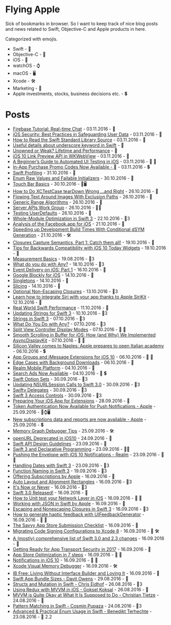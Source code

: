 # Flying Apple

Sick of bookmarks in browser. So I want to keep track of nice blog posts and news related to Swift, Objective-C and Apple products in here.

Categorized with emojis.

 * Swift - 🔶
 * Objective-C - 🔷
 * iOS - 📱
 * watchOS - ⌚
 * macOS - 🖥
 * Xcode - 🛠
 * Marketing - 🎯
 * Apple investments, stocks, business decisions etc. - 💲

# Posts

- [Firebase Tutorial: Real-time Chat](https://www.raywenderlich.com/140836/firebase-tutorial-real-time-chat-2) - 03.11.2016 - 🔶
- [iOS Security: Best Practices in Safeguarding User Data](https://www.codementor.io/ios/tutorial/ios-security-best-practice-safeguarding-user-data-in-ios) - 03.11.2016 - 📱
- [How to Read the Swift Standard Library Source](https://oleb.net/blog/2016/10/swift-stdlib-source/) - 03.11.2016 - 🔶
- [Useful details about underscore keyword in Swift](https://rainsoft.io/useful-details-about-underscore-keyword-in-swift/) - 🔶
- [Unowned or Weak? Lifetime and Performance](https://www.uraimo.com/2016/10/27/unowned-or-weak-lifetime-and-performance/) - 🔶
- [iOS 10 Link Preview API in WKWebView](https://webkit.org/blog/7016/ios-10-link-preview-api-in-wkwebview/) - 03.11.2016 - 🔶
- [A Beginner’s Guide to Automated UI Testing in iOS](http://www.appcoda.com/automated-ui-test) - 03.11.2016 - 📱 🔶
- [In-App Purchase Promo Codes Now Available - ](https://developer.apple.com/news/?id=10282016a) - 03.11.2016 - 💲
- [Swift Profiling](http://irace.me/swift-profiling) - 31.10.2016 - 🔶
- [Enum Raw Values and Failable Initializers](http://useyourloaf.com/blog/enum-raw-values-and-failable-initializers/) - 30.10.2016 - 🔶
- [Touch Bar Basics](https://littlebitesofcocoa.com/281-touch-bar-basics) - 30.10.2016 - 🔶🖥
- [How to Do XCTestCase tearDown Wrong …and Right](http://qualitycoding.org/teardown/) - 26.10.2016 - 🔶
- [Flowing Text Around Images With Exclusion Paths](https://littlebitesofcocoa.com/280-flowing-text-around-images-with-exclusion-paths) - 26.10.2016 - 🔶
- [Generic Range Algorithms](https://oleb.net/blog/2016/10/generic-range-algorithms/) - 26.10.2016 - 🔶
- [Server APIs Work Group](https://swift.org/blog/server-api-workgroup/) - 26.10.2016 - 🔶💲
- [Testing UserDefaults](http://www.figure.ink/blog/2016/10/15/testing-userdefaults) - 26.10.2016 - 🔶
- [Whole-Module Optimization in Swift 3](https://swift.org/blog/whole-module-optimizations/) - 22.10.2016 - 🔶3
- [Analysis of the Facebook.app for iOS](http://blog.timac.org/?p=1303) - 21.10.2016 - 📱
- [Speeding up Development Build Times With Conditional dSYM Generation](http://holko.pl/2016/10/18/dsym-debug/) - 21.10.2016 - 🛠
- [Closures Capture Semantics, Part 1: Catch them all!](http://alisoftware.github.io/swift/closures/2016/07/25/closure-capture-1/) - 19.10.2016 - 🔶
- [Tips for Backwards Compatibility with iOS 10 Today Widgets](https://kristina.io/backwards-compatibility-with-ios-10-today-widgets/) - 19.10.2016 - 📱
- [Measurement Basics](https://littlebitesofcocoa.com/276-measurement-basics) - 19.08.2016 - 🔶3
- [What do you do with Any?](https://makeapppie.com/2016/09/26/what-do-you-do-with-any/) - 18.10.2016 - 🔶3
- [Event Delivery on iOS: Part 1](https://medium.com/bpxl-craft/event-delivery-on-ios-part-1-8e68b3a3f423#.gi88l2xmj) - 16.10.2016 - 📱
- [Google Blockly for iOS](https://developers.googleblog.com/2016/10/blockly-for-ios.html) - 14.10.2016 - 📱
- [Singletons](http://fatalerror.fm/episodes/2016/10/10/6-singletons) - 14.10.2016 - 🔶
- [Slicing](http://khanlou.com/2016/10/slicing/) - 14.10.2016 - 🔶
- [Optional Non-Escaping Closures](https://oleb.net/blog/2016/10/optional-non-escaping-closures/) - 13.10.2016 - 🔶3
- [Learn how to integrate Siri with your app thanks to Apple SiriKit](http://www.ymedialabs.com/apple-sirikit/) - 12.10.2016 - 📱
- [Real World Swift Performance](https://realm.io/news/real-world-swift-performance/) - 11.10.2016 - 🔶
- [Updating Strings for Swift 3](http://useyourloaf.com/blog/updating-strings-for-swift-3/) - 10.10.2016 - 🔶3
- [Strings in Swift 3](https://oleb.net/blog/2016/08/swift-3-strings/) - 07.10.2016 - 🔶3
- [What Do You Do with Any?](https://makeapppie.com/2016/09/26/what-do-you-do-with-any) - 07.10.2016 - 🔶3
- [Split View Controller Display Modes](http://useyourloaf.com/blog/split-view-controller-display-modes/) - 07.10.2016 - 📱 🔶
- [Smooth Scrolling in Buffer for iOS: How (and Why) We Implemented AsyncDisplayKit](https://overflow.buffer.com/2016/10/04/implementing-asyncdisplaykit-within-buffer-ios/) - 07.10.2016 - 📱 🔷
- [Silicon Valley comes to Naples: Apple prepares to open Italian academy](https://www.theguardian.com/world/2016/oct/05/apple-academy-naples-italy-san-giovanni-tim-cook) - 06.10.2016 - 💲
- [App Groups and iMessage Extensions for iOS 10](http://tackmobile.com/blog/App-Groups-and-iMessage-Extensions-for-iOS-10.html) - 06.10.2016 - 🔶 📱 
- [Edge Cases with Background Downloads](http://benscheirman.com/2016/10/background-downloads/) - 06.10.2016 - 📱
- [Realm Mobile Platform](https://realm.io/products/realm-mobile-platform/) - 04.10.2016 - 📱
- [Search Ads Now Available](https://developer.apple.com/news/?id=09282016a) - 04.10.2016 - 📱 💲
- [Swift Option Sets](https://oleb.net/blog/2016/09/swift-option-sets/) - 30.09.2016 - 🔶3
- [Updating NSURLSession Calls to Swift 3.0](https://grokswift.com/updating-nsurlsession-to-swift-3-0/) - 30.09.2016 - 🔶3
- [Swifty Delegates](http://khanlou.com/2016/09/swifty-delegates/) - 30.09.2016 - 🔶3
- [Swift 3 Access Controls](http://useyourloaf.com/blog/swift-3-access-controls/) - 30.09.2016 - 🔶3
- [Preparing Your iOS App for Extensions](https://www.raizlabs.com/dev/2016/09/preparing-ios-app-for-extensions/) - 28.09.2016 - 📱
- [Token Authentication Now Available for Push Notifications - Apple](https://developer.apple.com/news/?id=09222016a) - 25.09.2016 - 📱⌚🖥
- [New subscriptions data and reports are now available - Apple](https://itunespartner.apple.com/en/apps/news/5721783) - 25.09.2016 - 💲
- [Memory Graph Debugger Tips](http://inessential.com/2016/09/22/memory_graph_debugger_tips) - 25.09.2016 - 🛠
- [openURL Deprecated in iOS10](http://useyourloaf.com/blog/openurl-deprecated-in-ios10/) - 24.09.2016 - 📱
- [Swift API Design Guidelines](https://swift.org/documentation/api-design-guidelines/) - 23.09.2016 - 🔶
- [Swift 3 and Declarative Programming](https://possiblemobile.com/2016/09/swift-3-declarative-programming/) - 23.09.2016 - 📱🔶
- [Pushing the Envelope with iOS 10 Notifications - Realm](https://realm.io/news/tryswift-ellen-shapiro-pushing-envelope-ios-10-notifications/) - 23.09.2016 - 📱🔶
- [Handling Dates with Swift 3](http://dev.iachieved.it/iachievedit/handling-dates-with-swift-3-0/) - 23.09.2016 - 🔶3
- [Function Naming in Swift 3](http://inaka.net/blog/2016/09/16/function-naming-in-swift-3/) - 19.09.2016 - 🔶3
- [Offering Subscriptions by Apple](https://developer.apple.com/app-store/subscriptions/) - 16.09.2016 - 📱
- [Auto Layout and Alignment Rectangles](http://useyourloaf.com/blog/auto-layout-and-alignment-rectangles/) - 16.09.2016 - 🔶3
- [It's Now or Never](http://ericasadun.com/2016/09/06/its-now-or-never/) - 16.09.2016 - 🔶3
- [Swift 3.0 Released!](https://swift.org/blog/swift-3-0-released/) - 16.09.2016 - 🔶
- [How to Unit test your Network Layer in iOS](http://hoangtran.me/ios/testing/2016/09/12/unit-test-network-layer-in-ios/) - 16.09.2016 - 🔶 📱
- [Working with JSON in Swift by Apple](https://developer.apple.com/swift/blog/?id=37) - 16.09.2016 - 🔶
- [Escaping and Nonescaping Closures in Swift 3](https://swiftunboxed.com/lang/closures-escaping-noescape-swift3) - 16.09.2016 - 🔶3
- [How to generate haptic feedback with UIFeedbackGenerator](https://www.hackingwithswift.com/example-code/uikit/how-to-generate-haptic-feedback-with-uifeedbackgenerator) - 16.09.2016 - 🔶 📱
- [The Savvy App Store Submission Checklist](https://quip.com/FtjnAWlMMnJS) - 16.09.2016 - 📱
- [Migrating Code Signing Configurations to Xcode 8](https://pewpewthespells.com/blog/migrating_code_signing.html) - 16.09.2016 - 📱 🛠
- [A (mostly) comprehensive list of Swift 3.0 and 2.3 changes](https://buildingvts.com/a-mostly-comprehensive-list-of-swift-3-0-and-2-3-changes-193b904bb5b1#.rtu93uihd) - 16.09.2016 - 🔶
- [Getting Ready for App Transport Security in 2017](https://nabla-c0d3.github.io/blog/2016/08/14/ats-enforced-2017/) - 16.09.2016 - 📱
- [App Store Optimization in 7 steps](http://www.littlemsmobile.com/make-your-ios-app-successful-in-the-app-store-aso-in-7-steps/) - 16.09.2016 - 📱 🎯
- [Notifications in iOS 10](https://swifting.io/blog/2016/08/22/23-notifications-in-ios-10/) - 16.09.2016 - 📱 🔶
- [Xcode Visual Memory Debugger](http://useyourloaf.com/blog/xcode-visual-memory-debugger) - 16.09.2016 - 🛠
- [IB Free: Living Without Interface Builder and Loving It](https://www.raizlabs.com/dev/2016/08/ib-free-living-without-interface-builder) - 16.09.2016 - 🔶
- [Swift App Bundle Sizes - Davit Owens](http://owensd.io/blog/swift-app-size-bundles/) - 29.08.2016 - 🔶
- [Structs and Mutation in Swift - Chris Eidhof](http://chris.eidhof.nl/post/structs-and-mutation-in-swift/) - 26.08.2016 - 🔶3
- [Using Redux with MVVM in iOS - Goksel Koksal](https://medium.com/@gokselkoksal/using-redux-with-mvvm-on-ios-18212454d676#.mm25yv5tl) - 26.08.2016 - 📱
- [MVVM is Quite Okay at What It Is Supposed to Do - Christian Tietze](https://christiantietze.de/posts/2016/08/mvvm-is-okay-for-what-it-does/) - 24.08.2016 - 📱
- [Pattern Matching in Swift - Cosmin Pupaza](https://www.raywenderlich.com/134844/pattern-matching-in-swift) - 24.08.2016 - 🔶3
- [Advanced & Practical Enum Usage in Swift - Benedikt Terhechte](https://appventure.me/2015/10/17/advanced-practical-enum-examples/) - 23.08.2016 - 🔶 2.2

